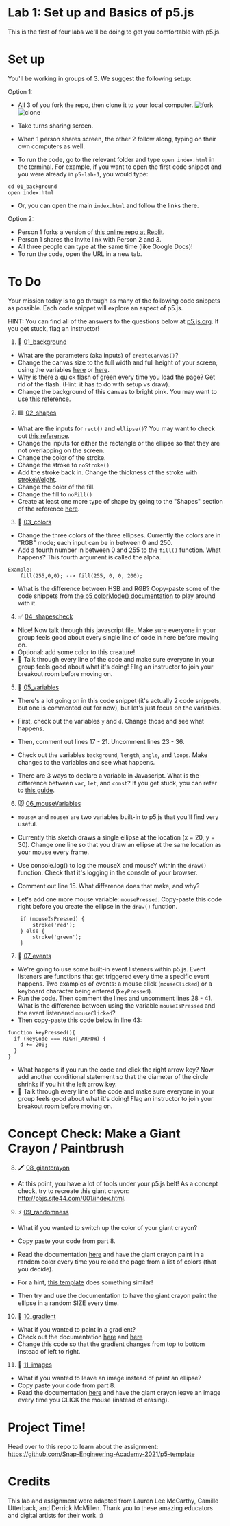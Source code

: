 # Lab 1: Set up and Basics of p5.js

This is the first of four labs we'll be doing to get you comfortable with p5.js.

# Set up

You'll be working in groups of 3. We suggest the following setup:

Option 1:

- All 3 of you fork the repo, then clone it to your local computer.
  ![fork](https://user-images.githubusercontent.com/26272095/122926841-1f71dc00-d31d-11eb-8c40-7d51b9380018.gif)
  ![clone](https://user-images.githubusercontent.com/26272095/122926863-24cf2680-d31d-11eb-8215-356e1f2f73c0.gif)

- Take turns sharing screen.
- When 1 person shares screen, the other 2 follow along, typing on their own computers as well.
- To run the code, go to the relevant folder and type `open index.html` in the terminal. For example, if you want to open the first code snippet and you were already in `p5-lab-1`, you would type:

```
cd 01_background
open index.html
```

- Or, you can open the main `index.html` and follow the links there.

Option 2:

- Person 1 forks a version of [this online repo at Replit](https://replit.com/@jennylihan/p5-lab-1).
- Person 1 shares the Invite link with Person 2 and 3.
- All three people can type at the same time (like Google Docs)!
- To run the code, open the URL in a new tab.

# To Do

Your mission today is to go through as many of the following code snippets as possible. Each code snippet will explore an aspect of p5.js.

HINT: You can find all of the answers to the questions below at [p5.js.org](https://p5js.org). If you get stuck, flag an instructor!

1. 🌈 [01_background](./01_background/sketch.js)

- What are the parameters (aka inputs) of `createCanvas()`?
- Change the canvas size to the full width and full height of your screen, using the variables [here](https://p5js.org/reference/#/p5/displayHeight) or [here](https://p5js.org/reference/#/p5/windowHeight).
- Why is there a quick flash of green every time you load the page? Get rid of the flash. (Hint: it has to do with setup vs draw).
- Change the background of this canvas to bright pink. You may want to use [this reference](https://p5js.org/reference/#/p5/background).

2. 🟪 [02_shapes](./02_shapes/sketch.js)

- What are the inputs for `rect()` and `ellipse()`? You may want to check out [this reference](https://p5js.org/reference/#/p5/ellipse).
- Change the inputs for either the rectangle or the ellipse so that they are not overlapping on the screen.
- Change the color of the stroke.
- Change the stroke to `noStroke()`
- Add the stroke back in. Change the thickness of the stroke with [strokeWeight](https://p5js.org/reference/#/p5/strokeWeight).
- Change the color of the fill.
- Change the fill to `noFill()`
- Create at least one more type of shape by going to the "Shapes" section of the reference [here](https://p5js.org/reference/).

3. 🎨 [03_colors](./03_colors/sketch.js)
- Change the three colors of the three ellipses. Currently the colors are in "RGB" mode; each input can be in between 0 and 250.
- Add a fourth number in between 0 and 255 to the `fill()` function. What happens? This fourth argument is called the alpha.

```
Example:
    fill(255,0,0); --> fill(255, 0, 0, 200);
```
- What is the difference between HSB and RGB? Copy-paste some of the code snippets from [the p5 colorMode() documentation](https://p5js.org/reference/#/p5/colorMode) to play around with it.

4. ✅ [04_shapescheck](./04_shapescheck/sketch.js)

- Nice! Now talk through this javascript file. Make sure everyone in your group feels good about every single line of code in here before moving on.
- Optional: add some color to this creature!
- 🚧 Talk through every line of the code and make sure everyone in your group feels good about what it's doing! Flag an instructor to join your breakout room before moving on.

5. 🔢 [05_variables](./05_variables/sketch.js)

- There's a lot going on in this code snippet (it's actually 2 code snippets, but one is commented out for now), but let's just focus on the variables.
- First, check out the variables `y` and `d`. Change those and see what happens.

- Then, comment out lines 17 - 21. Uncomment lines 23 - 36.
- Check out the variables `background`, `length`, `angle`, and `loops`. Make changes to the variables and see what happens.
- There are 3 ways to declare a variable in Javascript. What is the difference between `var`, `let`, and `const`? If you get stuck, you can refer to [this guide](https://www.freecodecamp.org/news/var-let-and-const-whats-the-difference/).

6. 🐭 [06_mouseVariables](./06_mousevariables/sketch.js)

- `mouseX` and `mouseY` are two variables built-in to p5.js that you'll find very useful.
- Currently this sketch draws a single ellipse at the location (x = 20, y = 30). Change one line so that you draw an ellipse at the same location as your mouse every frame.
- Use console.log() to log the mouseX and mouseY within the `draw()` function. Check that it's logging in the console of your browser.
- Comment out line 15. What difference does that make, and why?

- Let's add one more mouse variable: `mousePressed`. Copy-paste this code right before you create the ellipse in the `draw()` function.

```
    if (mouseIsPressed) {
        stroke('red');
    } else {
        stroke('green');
    }
```

7. 🎹 [07_events](./07_events/sketch.js)

- We're going to use some built-in event listeners within p5.js. Event listeners are functions that get triggered every time a specific event happens. Two examples of events: a mouse click (`mouseClicked`) or a keyboard character being entered (`keyPressed`).
- Run the code. Then comment the lines and uncomment lines 28 - 41. What is the difference between using the variable `mouseIsPressed` and the event listenered `mouseClicked`?
- Then copy-paste this code below in line 43:

```
function keyPressed(){
  if (keyCode === RIGHT_ARROW) {
    d += 200;
  }
}
```

- What happens if you run the code and click the right arrow key? Now add another conditional statement so that the diameter of the circle shrinks if you hit the left arrow key.
- 🚧 Talk through every line of the code and make sure everyone in your group feels good about what it's doing! Flag an instructor to join your breakout room before moving on.

# Concept Check: Make a Giant Crayon / Paintbrush 

8. 🖍 [08_giantcrayon](./08_giantcrayon/sketch.js)

- At this point, you have a lot of tools under your p5.js belt! As a concept check, try to recreate this giant crayon: http://p5js.site44.com/001/index.html.

9. ⚡️ [09_randomness](./09_random/sketch.js)

- What if you wanted to switch up the color of your giant crayon?
- Copy paste your code from part 8.
- Read the documentation [here](https://p5js.org/reference/#/p5/random) and have the giant crayon paint in a random color every time you reload the page from a list of colors (that you decide).
- For a hint, [this template](https://github.com/Snap-Engineering-Academy-2021/p5-template) does something similar!

- Then try and use the documentation to have the giant crayon paint the ellipse in a random SIZE every time.

10. 🌊 [10_gradient](./10_gradient/sketch.js)

- What if you wanted to paint in a gradient?
- Check out the documentation [here](https://p5js.org/reference/#/p5/lerpColor) and [here](https://p5js.org/reference/#/p5/map)
- Change this code so that the gradient changes from top to bottom instead of left to right.

11. 🌠 [11_images](./11_images/sketch.js)

- What if you wanted to leave an image instead of paint an ellipse?
- Copy paste your code from part 8.
- Read the documentation [here](https://p5js.org/reference/#/p5/loadImage) and have the giant crayon leave an image every time you CLICK the mouse (instead of erasing).

# Project Time!

Head over to this repo to learn about the assignment: https://github.com/Snap-Engineering-Academy-2021/p5-template

# Credits

This lab and assignment were adapted from Lauren Lee McCarthy, Camille Utterback, and Derrick McMillen. Thank you to these amazing educators and digital artists for their work. :)
